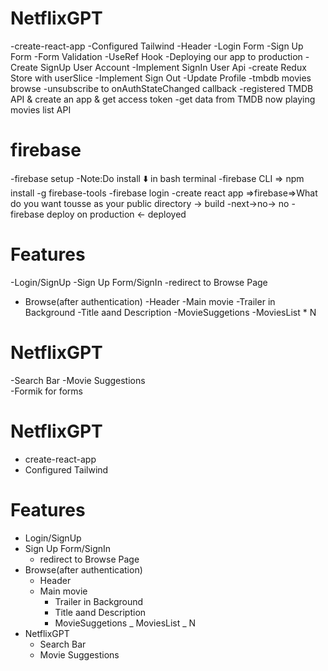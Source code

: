 # NetflixGPT

-create-react-app
-Configured Tailwind
-Header
-Login Form
-Sign Up Form
-Form Validation
-UseRef Hook
-Deploying our app to production
-Create SignUp User Account
-Implement SignIn User Api
-create Redux Store with userSlice
-Implement Sign Out
-Update Profile
-tmbdb movies browse
-unsubscribe to onAuthStateChanged callback
-registered TMDB API & create an app & get access token
-get data from TMDB now playing movies list API

# firebase

-firebase setup
-Note:Do install ⬇️ in bash terminal
-firebase CLI => npm install -g firebase-tools
-firebase login
-create react app =>firebase=>What do you want tousse as your public directory -> build
-next->no-> no
-firebase deploy on production <- deployed

# Features

-Login/SignUp
-Sign Up Form/SignIn
-redirect to Browse Page

- Browse(after authentication)
  -Header
  -Main movie
  -Trailer in Background
  -Title aand Description
  -MovieSuggetions
  -MoviesList \* N

# NetflixGPT

-Search Bar
-Movie Suggestions  
 -Formik for forms

# NetflixGPT

- create-react-app
- Configured Tailwind

# Features

- Login/SignUp
- Sign Up Form/SignIn
  - redirect to Browse Page
- Browse(after authentication)
  - Header
  - Main movie
    - Trailer in Background
    - Title aand Description
    - MovieSuggetions
      _ MoviesList _ N
- NetflixGPT
  - Search Bar
  - Movie Suggestions
